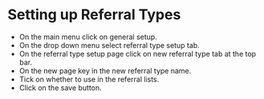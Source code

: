 # Setting up Referral Types #
- On the main menu click on general setup.
- On the drop down menu select referral type setup tab.
- On the referral type setup page click on new referral type tab at the top bar.
- On the new page key in the new referral type name.
- Tick on whether to use in the referral lists.
- Click on the save button.
